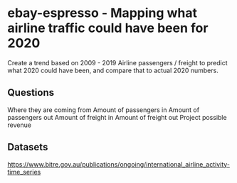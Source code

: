 # ebay-espresso - Mapping what airline traffic could have been for 2020

Create a trend based on 2009 - 2019 Airline passengers / freight to predict what 2020 could have been, and compare that to actual 2020 numbers.

## Questions
Where they are coming from
Amount of passengers in
Amount of passengers out
Amount of freight in
Amount of freight out
Project possible revenue 

## Datasets
https://www.bitre.gov.au/publications/ongoing/international_airline_activity-time_series
